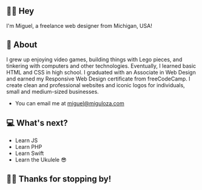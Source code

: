 ## 👋🏽 Hey 
I'm Miguel, a freelance web designer from Michigan, USA!

## 🤔 About 
I grew up enjoying video games, building things with Lego pieces, and tinkering with computers and other technologies. Eventually, I learned basic HTML and CSS in high school. I graduated with an Associate in Web Design and earned my Responsive Web Design certificate from freeCodeCamp. I create clean and professional websites and iconic logos for individuals, small and medium-sized businesses.
- You can email me at [miguel@miguloza.com](mailto:miguel@miguloza.com)

## 💻 What's next? 
- Learn JS
- Learn PHP
- Learn Swift
- Learn the Ukulele 😎

## ✌🏽 Thanks for stopping by!

<!-- **migu-loza/migu-loza** is a ✨ _special_ ✨ repository because its `README.md` (this file) appears on your GitHub profile. -->
